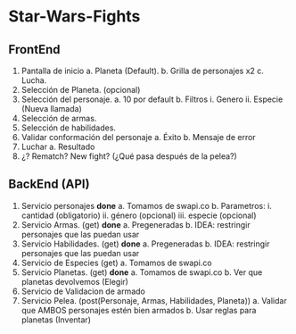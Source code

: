 ﻿# Star-Wars-Fights

## FrontEnd

1.	Pantalla de inicio
	a.	Planeta (Default).
	b.	Grilla de personajes x2
	c.	Lucha.
2.	Selección de Planeta. (opcional)
3.	Selección del personaje.
	a.	10 por default
	b.	Filtros
		i.	Genero
		ii.	Especie (Nueva llamada)
4.	Selección de armas.
5.	Selección de habilidades.
6.	Validar conformación del personaje
	a.	Éxito
	b.	Mensaje de error
7.	Luchar
	a.	Resultado
8.	¿? Rematch? New fight? (¿Qué pasa después de la pelea?)



## BackEnd (API)

1.	Servicio personajes **done**
	a.	Tomamos de swapi.co
	b.	Parametros:
		i.	cantidad (obligatorio)
		ii.	género (opcional)
		iii.	especie (opcional)
2.	Servicio Armas. (get) **done**
	a.	Pregeneradas
	b.	IDEA: restringir personajes que las puedan usar
3.	Servicio Habilidades. (get) **done**
	a.	Pregeneradas
	b.	IDEA: restringir personajes que las puedan usar
4.	Servicio de Especies (get)
	a.	Tomamos de swapi.co
5.	Servicio Planetas. (get) **done**
	a.	Tomamos de swapi.co
	b.	Ver que planetas devolvemos (Elegir)
6.	Servicio de Validacion de armado
7.	Servicio Pelea. (post(Personaje, Armas, Habilidades, Planeta))
	a.	Validar que AMBOS personajes estén bien armados
	b.	Usar reglas para planetas (Inventar)
